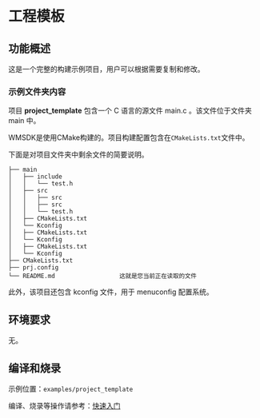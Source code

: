 # 工程模板

## 功能概述

这是一个完整的构建示例项目，用户可以根据需要复制和修改。

### 示例文件夹内容

项目 **project_template**  包含一个 C 语言的源文件 main.c 。该文件位于文件夹 main 中。

WMSDK是使用CMake构建的。项目构建配置包含在`CMakeLists.txt`文件中。 

下面是对项目文件夹中剩余文件的简要说明。

```
├── main
│   ├── include
│   │   └── test.h
│   ├── src
│   │   ├── src
│   │   ├── src
│   │   └── test.h
│   ├── CMakeLists.txt
│   └── Kconfig
│   ├── CMakeLists.txt
│   └── Kconfig
│   ├── CMakeLists.txt
│   └── Kconfig
├── CMakeLists.txt
├── prj.config
└── README.md                  这就是您当前正在读取的文件
```
此外，该项目还包含 kconfig 文件，用于 menuconfig 配置系统。

## 环境要求

无。

## 编译和烧录

示例位置：`examples/project_template`

编译、烧录等操作请参考：[快速入门](https://doc.winnermicro.net/w800/zh_CN/latest/get_started/index.html)
